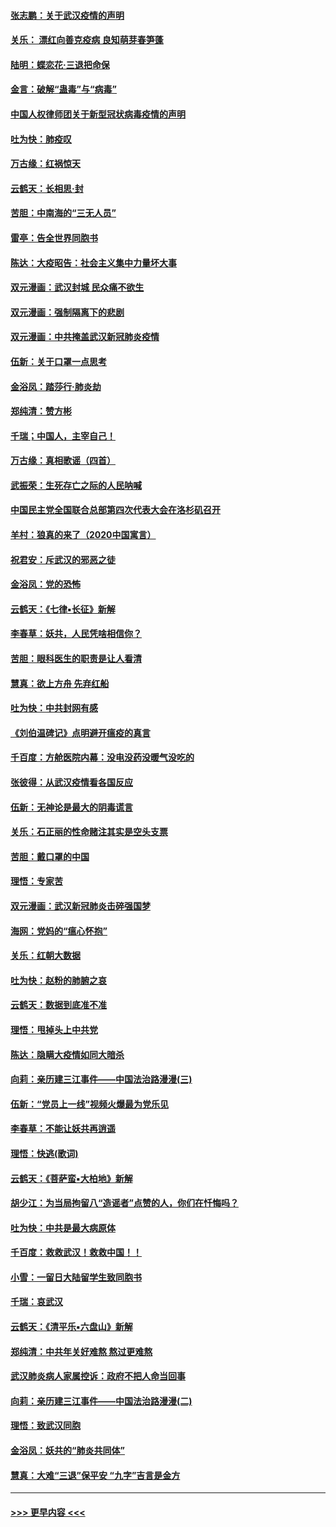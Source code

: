 #### [张志鹏：关于武汉疫情的声明](../pages/nsc993/n11867182.md?t=02140602) 
#### [关乐： 漂红向善克疫病 良知萌芽春笋蓬](../pages/nsc993/n11865710.md?t=02140602) 
#### [陆明：蝶恋花‧三退把命保](../pages/nsc993/n11865673.md?t=02140602) 
#### [金言：破解“蛊毒”与“病毒”](../pages/nsc993/n11864103.md?t=02140602) 
#### [中国人权律师团关于新型冠状病毒疫情的声明](../pages/nsc993/n11864249.md?t=02140602) 
#### [吐为快：肺疫叹](../pages/nsc993/n11864027.md?t=02140602) 
#### [万古缘：红祸惊天](../pages/nsc993/n11864079.md?t=02140602) 
#### [云鹤天：长相思‧封](../pages/nsc993/n11864006.md?t=02140602) 
#### [苦胆：中南海的“三无人员”](../pages/nsc993/n11862997.md?t=02140602) 
#### [雷亭：告全世界同胞书](../pages/nsc993/n11862572.md?t=02140602) 
#### [陈达：大疫昭告：社会主义集中力量坏大事](../pages/nsc993/n11859419.md?t=02140602) 
#### [双元漫画：武汉封城 民众痛不欲生](../pages/nsc993/n11859287.md?t=02140602) 
#### [双元漫画：强制隔离下的悲剧](../pages/nsc993/n11859244.md?t=02140602) 
#### [双元漫画：中共掩盖武汉新冠肺炎疫情](../pages/nsc993/n11858249.md?t=02140602) 
#### [伍新：关于口罩一点思考](../pages/nsc993/n11859195.md?t=02140602) 
#### [金浴凤：踏莎行‧肺炎劫](../pages/nsc993/n11858227.md?t=02140602) 
#### [郑纯清：赞方彬](../pages/nsc993/n11856803.md?t=02140602) 
#### [千瑞；中国人，主宰自己！](../pages/nsc993/n11856793.md?t=02140602) 
#### [万古缘：真相歌谣（四首）](../pages/nsc993/n11856263.md?t=02140602) 
#### [武振荣：生死存亡之际的人民呐喊](../pages/nsc993/n11856256.md?t=02140602) 
#### [中国民主党全国联合总部第四次代表大会在洛杉矶召开](../pages/nsc993/n11856344.md?t=02140602) 
#### [羊村：狼真的来了（2020中国寓言）](../pages/nsc993/n11856229.md?t=02140602) 
#### [祝君安：斥武汉的邪恶之徒](../pages/nsc993/n11855861.md?t=02140602) 
#### [金浴凤：党的恐怖](../pages/nsc993/n11855849.md?t=02140602) 
#### [云鹤天：《七律▪长征》新解](../pages/nsc993/n11855479.md?t=02140602) 
#### [李春草：妖共，人民凭啥相信你？](../pages/nsc993/n11855196.md?t=02140602) 
#### [苦胆：眼科医生的职责是让人看清](../pages/nsc993/n11853840.md?t=02140602) 
#### [慧真：欲上方舟 先弃红船](../pages/nsc993/n11853483.md?t=02140602) 
#### [吐为快：中共封网有感](../pages/nsc993/n11852575.md?t=02140602) 
#### [《刘伯温碑记》点明避开瘟疫的真言](../pages/nsc993/n11852128.md?t=02140602) 
#### [千百度：方舱医院内幕：没电没药没暖气没吃的](../pages/nsc993/n11850211.md?t=02140602) 
#### [张彼得：从武汉疫情看各国反应](../pages/nsc993/n11850102.md?t=02140602) 
#### [伍新：无神论是最大的阴毒谎言](../pages/nsc993/n11846129.md?t=02140602) 
#### [关乐：石正丽的性命赌注其实是空头支票](../pages/nsc993/n11846109.md?t=02140602) 
#### [苦胆：戴口罩的中国](../pages/nsc993/n11845576.md?t=02140602) 
#### [理悟：专家苦](../pages/nsc993/n11845564.md?t=02140602) 
#### [双元漫画：武汉新冠肺炎击碎强国梦](../pages/nsc993/n11843320.md?t=02140602) 
#### [海网：党妈的“瘟心怀抱”](../pages/nsc993/n11840740.md?t=02140602) 
#### [关乐：红朝大数据](../pages/nsc993/n11840675.md?t=02140602) 
#### [吐为快：赵粉的肺腑之哀](../pages/nsc993/n11840618.md?t=02140602) 
#### [云鹤天：数据到底准不准](../pages/nsc993/n11840325.md?t=02140602) 
#### [理悟：甩掉头上中共党](../pages/nsc993/n11838826.md?t=02140602) 
#### [陈达：隐瞒大疫情如同大暗杀](../pages/nsc993/n11838771.md?t=02140602) 
#### [向莉：亲历建三江事件——中国法治路漫漫(三)](../pages/nsc993/n11831825.md?t=02140602) 
#### [伍新：“党员上一线”视频火爆最为党乐见](../pages/nsc993/n11838200.md?t=02140602) 
#### [李春草：不能让妖共再逍遥](../pages/nsc993/n11838102.md?t=02140602) 
#### [理悟：快逃(歌词)](../pages/nsc993/n11838083.md?t=02140602) 
#### [云鹤天：《菩萨蛮▪大柏地》新解](../pages/nsc993/n11838059.md?t=02140602) 
#### [胡少江：为当局拘留八“造谣者”点赞的人，你们在忏悔吗？](../pages/nsc993/n11836801.md?t=02140602) 
#### [吐为快：中共是最大病原体](../pages/nsc993/n11836748.md?t=02140602) 
#### [千百度：救救武汉！救救中国！！](../pages/nsc993/n11836145.md?t=02140602) 
#### [小雪：一留日大陆留学生致同胞书](../pages/nsc993/n11834624.md?t=02140602) 
#### [千瑞：哀武汉](../pages/nsc993/n11833647.md?t=02140602) 
#### [云鹤天：《清平乐▪六盘山》新解](../pages/nsc993/n11833611.md?t=02140602) 
#### [郑纯清：中共年关好难熬 熬过更难熬](../pages/nsc993/n11833489.md?t=02140602) 
#### [武汉肺炎病人家属控诉：政府不把人命当回事](../pages/nsc993/n11833205.md?t=02140602) 
#### [向莉：亲历建三江事件——中国法治路漫漫(二)](../pages/nsc993/n11829102.md?t=02140602) 
#### [理悟：致武汉同胞](../pages/nsc993/n11831522.md?t=02140602) 
#### [金浴凤：妖共的“肺炎共同体”](../pages/nsc993/n11829448.md?t=02140602) 
#### [慧真：大难“三退”保平安 “九字”吉言是金方](../pages/nsc993/n11829501.md?t=02140602) 

----
#### [ >>> 更早内容 <<< ](../indexes/nsc993-earlier.md)
